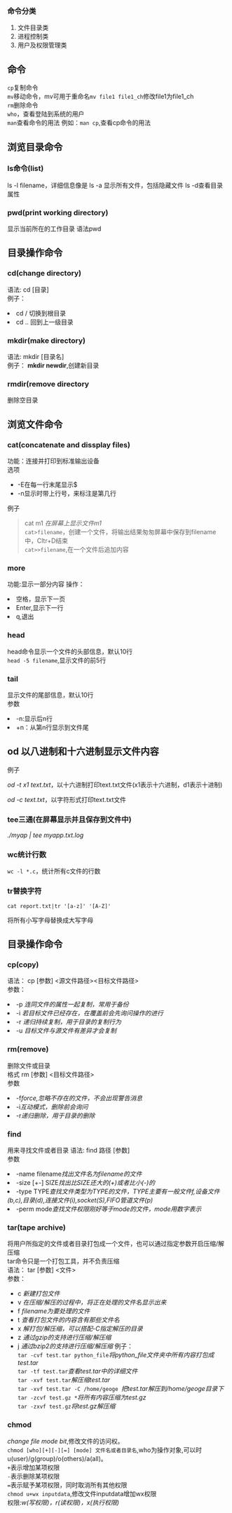 ### 命令分类
1. 文件目录类
2. 进程控制类
3. 用户及权限管理类

## 命令
`cp`复制命令  
`mv`移动命令，mv可用于重命名`mv file1 file1_ch`修改file1为file1_ch  
`rm`删除命令    
`who`，查看登陆到系统的用户    
`man`查看命令的用法 例如：`man cp`,查看cp命令的用法   

## 浏览目录命令
### ls命令(list)
ls -l filename，详细信息像是
ls -a 显示所有文件，包括隐藏文件
ls -d查看目录属性
### pwd(print working directory)
显示当前所在的工作目录
语法pwd  
## 目录操作命令
### cd(change directory)
语法: cd [目录]  
例子：
<li>cd /  切换到根目录   
<li>cd .. 回到上一级目录  

### mkdir(make directory)  
语法: mkdir [目录名]  
例子： **mkdir newdir**,创建新目录  
### rmdir(remove directory
删除空目录 
## 浏览文件命令 
### cat(concatenate and dissplay files)
功能：连接并打印到标准输出设备  
选项
* -E在每一行末尾显示$  
* -n显示时带上行号，来标注是第几行    

例子
> cat m1 *在屏幕上显示文件m1*  
`cat>filename`，创建一个文件，将输出结果匆匆屏幕中保存到filename中，Cltr+D结束   
`cat>>filename`,在一个文件后追加内容  

### more
功能:显示一部分内容
操作：
<li>空格，显示下一页  
<li>Enter,显示下一行  
<li>q,退出  

### head
head命令显示一个文件的头部信息，默认10行  
`head -5 filename`,显示文件的前5行  
### tail
显示文件的尾部信息，默认10行  
参数  
<li> -n:显示后n行   
<li> +n：从第n行显示到文件尾  

## od 以八进制和十六进制显示文件内容

例子

*od -t x1 text.txt*，以十六进制打印text.txt文件(x1表示十六进制，d1表示十进制)

*od -c text.txt*，以字符形式打印text.txt文件

### tee三通(在屏幕显示并且保存到文件中)

*./myap | tee myapp.txt.log*

### wc统计行数

`wc -l *.c`，统计所有c文件的行数

### tr替换字符

`cat report.txt|tr '[a-z]' '[A-Z]'`

将所有小写字母替换成大写字母

## 目录操作命令
### cp(copy)
语法： cp [参数] <源文件路径><目标文件路径>  
参数：
<li> -p <i>连同文件的属性一起复制，常用于备份</i></li>
<li> -i <i>若目标文件已经存在，在覆盖前会先询问操作的进行</i></li>
<li> -r  <i>递归持续复制，用于目录的复制行为</i></li>
<li> -u <i>目标文件与源文件有差异才会复制</i></li>

### rm(remove)
删除文件或目录  
格式 rm [参数] <目标文件路径>  
参数  
<li>-f<i>force,忽略不存在的文件，不会出现警告消息</i></li>
<li>-i<i>互动模式，删除前会询问</i></li>
<li>-r<i>递归删除，用于目录的删除</i></li>  

### find
用来寻找文件或者目录 
语法: find 路径 [参数]   
参数  
<li> -name filename<i>找出文件名为filename的文件</i></li>  
<li>-size [+-] SIZE<i>找出比SIZE还大的(+)或者比小(-)的</i></li> 
<li>-type TYPE<i>查找文件类型为TYPE的文件，TYPE主要有一般文件f,设备文件(b,c),目录(d),连接文件(i),socket(S),FIFO管道文件(p)</i></li>  
<li>-perm mode<i>查找文件权限刚好等于mode的文件，mode用数字表示</i></li>  


### tar(tape archive)
将用户所指定的文件或者目录打包成一个文件，也可以通过指定参数开启压缩/解压缩    
tar命令只是一个打包工具，并不负责压缩  
语法： tar [参数] <文件>  
参数：  
* c *新建打包文件*  
* v *在压缩/解压的过程中，将正在处理的文件名显示出来*  
* f *filename为要处理的文件*  
* t *查看打包文件的内容含有那些文件名*
* x *解打包/解压缩，可以搭配-C指定解压的目录*  
* z *通过gzip的支持进行压缩/解压缩*
* j *通过bzip2的支持进行压缩/解压缩*
例子：  
`tar -cvf test.tar python_file`*将python_file文件夹中所有内容打包成test.tar*  
`tar -tf test.tar`*查看test.tar中的详细文件*    
`tar -xvf test.tar`*解压缩test.tar*  
`tar -xvf test.tar -C /home/geoge `*把test.tar解压到/home/geoge目录下*  
`tar -zcvf test.gz *`*将所有内容压缩为test.gz*  
`tar -zxvf test.gz`*将test.gz解压缩*  
### chmod
*change file mode bit*,修改文件的访问权。  
`chmod [who][+][-][=] [mode] 文件名或者目录名`,who为操作对象,可以时u(user)/g(group)/o(others)/a(all)。  
`+`表示增加某项权限  
`-`表示删除某项权限  
`=`表示赋予某项权限，同时取消所有其他权限  
`chmod u+wx inputdata`,修改文件inputdata增加wx权限  
权限:*w(写权限)，r(读权限)，x(执行权限)*  







